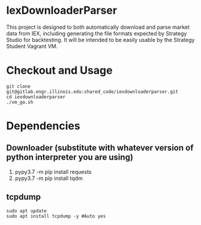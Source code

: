 # IexDownloaderParser

This project is designed to both automatically download and parse market data from IEX, including generating the file formats expected by Strategy Studio for backtesting. It will be intended to be easily usable by the Strategy Student Vagrant VM.

# Checkout and Usage

```
git clone git@gitlab.engr.illinois.edu:shared_code/iexdownloaderparser.git
cd iexdownloaderparser
./vm_go.sh
```



# Dependencies

## Downloader (substitute with whatever version of python interpreter you are using)
1. pypy3.7 -m pip install requests
2. pypy3.7 -m pip install tqdm

## tcpdump

```
sudo apt update
sudo apt install tcpdump -y #Auto yes
```


